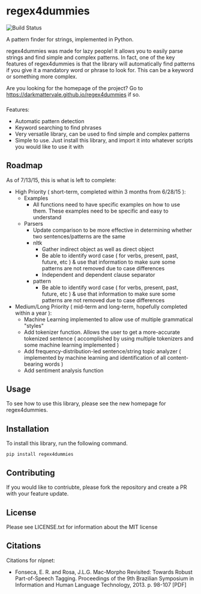 # regex4dummies

![Build Status](https://travis-ci.org/DarkmatterVale/regex4dummies.svg?branch=master)

A pattern finder for strings, implemented in Python.

regex4dummies was made for lazy people! It allows you to easily parse strings and find simple and complex patterns. In fact, one of the key features of regex4dummies is that the library will automatically find patterns if you give it a mandatory word or phrase to look for. This can be a keyword or something more complex.

Are you looking for the homepage of the project? Go to https://darkmattervale.github.io/regex4dummies if so.


###

Features:
- Automatic pattern detection
- Keyword searching to find phrases
- Very versatile library, can be used to find simple and complex patterns
- Simple to use. Just install this library, and import it into whatever scripts you would like to use it with


## Roadmap

As of 7/13/15, this is what is left to complete:

- High Priority ( short-term, completed within 3 months from 6/28/15 ):
  - Examples
    - All functions need to have specific examples on how to use them. These examples need to be specific and easy to understand
  - Parsers
    - Update comparison to be more effective in determining whether two sentences/patterns are the same
    - nltk
      - Gather indirect object as well as direct object
      - Be able to identify word case ( for verbs, present, past, future, etc ) & use that information to make sure some patterns are not removed due to case differences
      - Independent and dependent clause separator
    - pattern
      - Be able to identify word case ( for verbs, present, past, future, etc ) & use that information to make sure some patterns are not removed due to case differences
- Medium/Long Priority ( mid-term and long-term, hopefully completed within a year ):
  - Machine Learning implemented to allow use of multiple grammatical "styles"
  - Add tokenizer function. Allows the user to get a more-accurate tokenized sentence ( accomplished by using multiple tokenizers and some machine learning implemented )
  - Add frequency-distribution-led sentence/string topic analyzer ( implemented by machine learning and identification of all content-bearing words )
  - Add sentiment analysis function

## Usage

To see how to use this library, please see the new homepage for regex4dummies.


## Installation

To install this library, run the following command.

```
pip install regex4dummies
```


## Contributing

If you would like to contriubte, please fork the repository and create a PR with your feature update.


## License

Please see LICENSE.txt for information about the MIT license

## Citations

Citations for nlpnet:

- Fonseca, E. R. and Rosa, J.L.G. Mac-Morpho Revisited: Towards Robust Part-of-Speech Tagging. Proceedings of the 9th Brazilian Symposium in Information and Human Language Technology, 2013. p. 98-107 [PDF]
